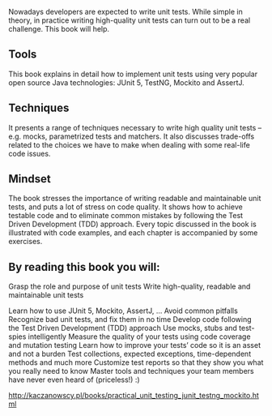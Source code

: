         

Nowadays developers are expected to write unit tests. While simple in theory, in practice writing high-quality unit tests can turn out to be a real challenge. This book will help.

## Tools
This book explains in detail how to implement unit tests using very popular open source Java technologies: JUnit 5, TestNG, Mockito and AssertJ.

## Techniques
It presents a range of techniques necessary to write high quality unit tests – e.g. mocks, parametrized tests and matchers. It also discusses trade-offs related to the choices we have to make when dealing with some real-life code issues.


## Mindset
The book stresses the importance of writing readable and maintainable unit tests, and puts a lot of stress on code quality. It shows how to achieve testable code and to eliminate common mistakes by following the Test Driven Development (TDD) approach. Every topic discussed in the book is illustrated with code examples, and each chapter is accompanied by some exercises.


## By reading this book you will:

Grasp the role and purpose of unit tests
Write high-quality, readable and maintainable unit tests

Learn how to use JUnit 5, Mockito, AssertJ, ...
Avoid common pitfalls
Recognize bad unit tests, and fix them in no time
Develop code following the Test Driven Development (TDD) approach
Use mocks, stubs and test-spies intelligently
Measure the quality of your tests using code coverage and mutation testing
Learn how to improve your tests’ code so it is an asset and not a burden
Test collections, expected exceptions, time-dependent methods and much more
Customize test reports so that they show you what you really need to know
Master tools and techniques your team members have never even heard of (priceless!) :)


http://kaczanowscy.pl/books/practical_unit_testing_junit_testng_mockito.html


